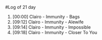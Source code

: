 #Log of 21 day

1. [00:00] Clairo - Immunity - Bags
1. [09:12] Clairo - Immunity - Alewife
1. [09:14] Clairo - Immunity - Impossible
1. [09:18] Clairo - Immunity - Closer To You
